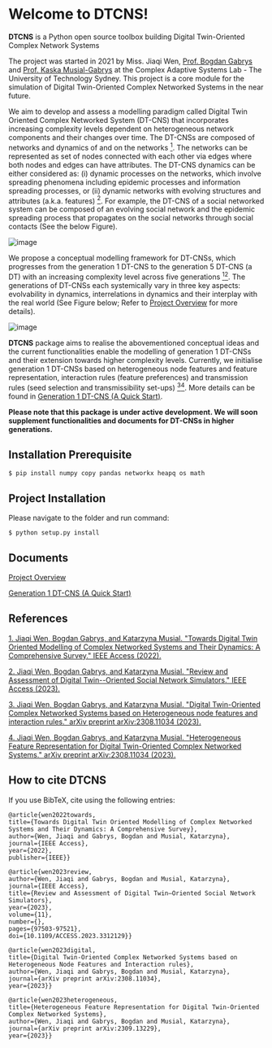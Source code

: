# Welcome to DTCNS!

**DTCNS**  is a Python open source toolbox building Digital Twin-Oriented Complex Network Systems

The project was started in 2021 by Miss. Jiaqi Wen, [Prof. Bogdan Gabrys](https://profiles.uts.edu.au/Bogdan.Gabrys) and [Prof. Kaska Musial-Gabrys](https://profiles.uts.edu.au/katarzyna.musial-gabrys)  at the Complex Adaptive Systems Lab - The University of Technology Sydney. This project is a core module for the simulation of Digital Twin-Oriented Complex Networked Systems in the near future.

We aim to develop and assess a modelling paradigm called Digital Twin Oriented Complex Networked System (DT-CNS) that incorporates increasing complexity levels dependent on heterogeneous network components and their changes over time. The DT-CNSs are composed of networks and dynamics of and on the networks [<sup>1</sup>](#refer-anchor-1). The networks can be represented as set of nodes connected with each other via edges where both nodes and edges can have attributes. The DT-CNS dynamics can be either considered as: (i) dynamic processes on the networks, which involve spreading phenomena including epidemic processes and information spreading processes, or (ii) dynamic networks with evolving structures and attributes (a.k.a. features) [<sup>2</sup>](#refer-anchor-2). For example, the DT-CNS of a social networked system can be composed of an evolving social network and the epidemic spreading process that propagates on the social networks through social contacts  (See the below Figure).


![image](https://github.com/JiaqWen/DTCNS/blob/main/Plots/SNSexample.png)


We propose a conceptual modelling framework for DT-CNSs, which progresses from the generation 1 DT-CNS to the generation 5 DT-CNS (a DT) with an increasing complexity level across five generations [<sup>1</sup>](#refer-anchor-1)[<sup>2</sup>](#refer-anchor-2). The generations of DT-CNSs each systemically vary in three key aspects: evolvability in dynamics, interrelations in dynamics and their interplay with the real world (See Figure below; Refer to [Project Overview](https://github.com/JiaqWen/DTCNS/blob/main/Overview.md) for more details). 

![image](https://github.com/JiaqWen/DTCNS/blob/main/Plots/ComplexityGen.png)

**DTCNS** package aims to realise the abovementioned conceptual ideas and the current functionalities enable the modelling of generation 1 DT-CNSs and their extension towards higher complexity levels. Currently, we initialise generation 1 DT-CNSs based on heterogeneous node features and feature representation, interaction rules (feature preferences) and transmission rules (seed selection and transmissibility set-ups) [<sup>3</sup>](#refer-anchor-3)[<sup>4</sup>](#refer-anchor-4). More details can be found in [Generation 1 DT-CNS (A Quick Start)](https://github.com/JiaqWen/DTCNS/blob/main/G1documents.ipynb).

**Please note that this package is under active development. We will soon supplement functionalities and documents for DT-CNSs in higher generations.**

## Installation Prerequisite

```
$ pip install numpy copy pandas networkx heapq os math
```
## Project Installation

Please navigate to the folder and run command:

```
$ python setup.py install
```

## Documents

[Project Overview](https://github.com/JiaqWen/DTCNS/blob/main/Overview.md)

[Generation 1 DT-CNS (A Quick Start)](https://github.com/JiaqWen/DTCNS/blob/main/G1documents.ipynb)

## References
[1. Jiaqi Wen, Bogdan Gabrys, and Katarzyna Musial. "Towards Digital Twin Oriented Modelling of Complex Networked Systems and Their Dynamics: A Comprehensive Survey." IEEE Access (2022).](https://ieeexplore.ieee.org/abstract/document/9801816)
  
[2. Jiaqi Wen, Bogdan Gabrys, and Katarzyna Musial. "Review and Assessment of Digital Twin--Oriented Social Network Simulators." IEEE Access (2023).](https://ieeexplore.ieee.org/document/10239386?source=authoralert)

[3. Jiaqi Wen, Bogdan Gabrys, and Katarzyna Musial. "Digital Twin-Oriented Complex Networked Systems based on Heterogeneous node features and interaction rules." arXiv preprint arXiv:2308.11034 (2023).](https://arxiv.org/abs/2308.11034)

[4. Jiaqi Wen, Bogdan Gabrys, and Katarzyna Musial. "Heterogeneous Feature Representation for Digital Twin-Oriented Complex
Networked Systems." arXiv preprint arXiv:2308.11034 (2023).](http://arxiv.org/abs/2309.13229)

## How to cite DTCNS

If you use BibTeX, cite using the following entries:

    
    @article{wen2022towards,
    title={Towards Digital Twin Oriented Modelling of Complex Networked Systems and Their Dynamics: A Comprehensive Survey},
    author={Wen, Jiaqi and Gabrys, Bogdan and Musial, Katarzyna},
    journal={IEEE Access},
    year={2022},
    publisher={IEEE}}
    
    @article{wen2023review,
    author={Wen, Jiaqi and Gabrys, Bogdan and Musial, Katarzyna},
    journal={IEEE Access}, 
    title={Review and Assessment of Digital Twin–Oriented Social Network Simulators}, 
    year={2023},
    volume={11},
    number={},
    pages={97503-97521},
    doi={10.1109/ACCESS.2023.3312129}}

    @article{wen2023digital,
    title={Digital Twin-Oriented Complex Networked Systems based on Heterogeneous Node Features and Interaction rules},
    author={Wen, Jiaqi and Gabrys, Bogdan and Musial, Katarzyna},
    journal={arXiv preprint arXiv:2308.11034},
    year={2023}}

    @article{wen2023heterogeneous,
    title={Heterogeneous Feature Representation for Digital Twin-Oriented Complex Networked Systems},
    author={Wen, Jiaqi and Gabrys, Bogdan and Musial, Katarzyna},
    journal={arXiv preprint arXiv:2309.13229},
    year={2023}}

